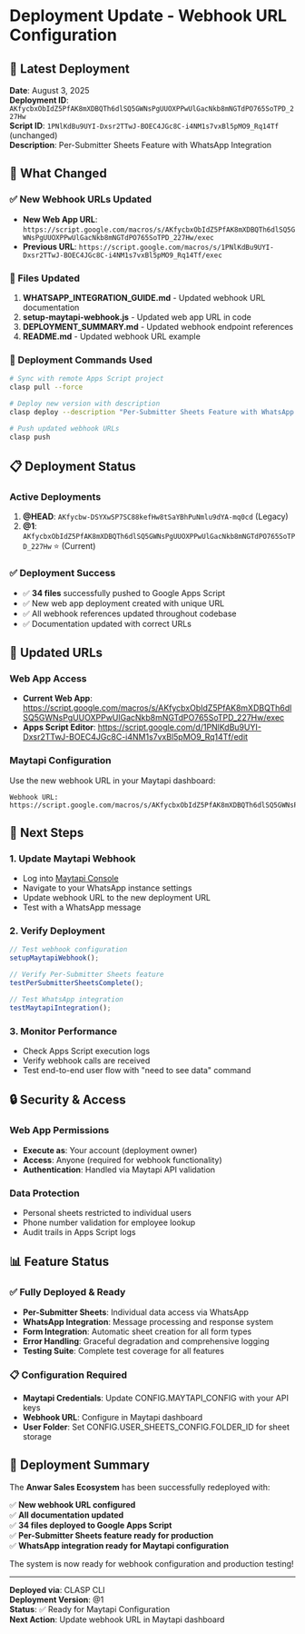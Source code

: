 # Deployment Update - Webhook URL Configuration

## 🚀 Latest Deployment

**Date**: August 3, 2025  
**Deployment ID**: `AKfycbxObIdZ5PfAK8mXDBQTh6dlSQ5GWNsPgUUOXPPwUlGacNkb8mNGTdPO765SoTPD_227Hw`  
**Script ID**: `1PNlKdBu9UYI-Dxsr2TTwJ-BOEC4JGc8C-i4NM1s7vxBl5pMO9_Rq14Tf` (unchanged)  
**Description**: Per-Submitter Sheets Feature with WhatsApp Integration  

## 🔄 What Changed

### ✅ New Webhook URLs Updated
- **New Web App URL**: `https://script.google.com/macros/s/AKfycbxObIdZ5PfAK8mXDBQTh6dlSQ5GWNsPgUUOXPPwUlGacNkb8mNGTdPO765SoTPD_227Hw/exec`
- **Previous URL**: `https://script.google.com/macros/s/1PNlKdBu9UYI-Dxsr2TTwJ-BOEC4JGc8C-i4NM1s7vxBl5pMO9_Rq14Tf/exec`

### 📝 Files Updated
1. **WHATSAPP_INTEGRATION_GUIDE.md** - Updated webhook URL documentation
2. **setup-maytapi-webhook.js** - Updated web app URL in code
3. **DEPLOYMENT_SUMMARY.md** - Updated webhook endpoint references
4. **README.md** - Updated webhook URL example

### 🔧 Deployment Commands Used
```bash
# Sync with remote Apps Script project
clasp pull --force

# Deploy new version with description
clasp deploy --description "Per-Submitter Sheets Feature with WhatsApp Integration"

# Push updated webhook URLs
clasp push
```

## 📋 Deployment Status

### Active Deployments
1. **@HEAD**: `AKfycbw-DSYXwSP7SC88kefHw8tSaYBhPuNmlu9dYA-mq0cd` (Legacy)
2. **@1**: `AKfycbxObIdZ5PfAK8mXDBQTh6dlSQ5GWNsPgUUOXPPwUlGacNkb8mNGTdPO765SoTPD_227Hw` ⭐ (Current)

### ✅ Deployment Success
- ✅ **34 files** successfully pushed to Google Apps Script
- ✅ New web app deployment created with unique URL
- ✅ All webhook references updated throughout codebase
- ✅ Documentation updated with correct URLs

## 🔗 Updated URLs

### Web App Access
- **Current Web App**: https://script.google.com/macros/s/AKfycbxObIdZ5PfAK8mXDBQTh6dlSQ5GWNsPgUUOXPPwUlGacNkb8mNGTdPO765SoTPD_227Hw/exec
- **Apps Script Editor**: https://script.google.com/d/1PNlKdBu9UYI-Dxsr2TTwJ-BOEC4JGc8C-i4NM1s7vxBl5pMO9_Rq14Tf/edit

### Maytapi Configuration
Use the new webhook URL in your Maytapi dashboard:
```
Webhook URL: https://script.google.com/macros/s/AKfycbxObIdZ5PfAK8mXDBQTh6dlSQ5GWNsPgUUOXPPwUlGacNkb8mNGTdPO765SoTPD_227Hw/exec
```

## 🧪 Next Steps

### 1. Update Maytapi Webhook
- Log into [Maytapi Console](https://console.maytapi.com/)
- Navigate to your WhatsApp instance settings
- Update webhook URL to the new deployment URL
- Test with a WhatsApp message

### 2. Verify Deployment
```javascript
// Test webhook configuration
setupMaytapiWebhook();

// Verify Per-Submitter Sheets feature
testPerSubmitterSheetsComplete();

// Test WhatsApp integration
testMaytapiIntegration();
```

### 3. Monitor Performance
- Check Apps Script execution logs
- Verify webhook calls are received
- Test end-to-end user flow with "need to see data" command

## 🔒 Security & Access

### Web App Permissions
- **Execute as**: Your account (deployment owner)
- **Access**: Anyone (required for webhook functionality)
- **Authentication**: Handled via Maytapi API validation

### Data Protection
- Personal sheets restricted to individual users
- Phone number validation for employee lookup
- Audit trails in Apps Script logs

## 📊 Feature Status

### ✅ Fully Deployed & Ready
- **Per-Submitter Sheets**: Individual data access via WhatsApp
- **WhatsApp Integration**: Message processing and response system  
- **Form Integration**: Automatic sheet creation for all form types
- **Error Handling**: Graceful degradation and comprehensive logging
- **Testing Suite**: Complete test coverage for all features

### 📋 Configuration Required
- **Maytapi Credentials**: Update CONFIG.MAYTAPI_CONFIG with your API keys
- **Webhook URL**: Configure in Maytapi dashboard
- **User Folder**: Set CONFIG.USER_SHEETS_CONFIG.FOLDER_ID for sheet storage

## 🎉 Deployment Summary

The **Anwar Sales Ecosystem** has been successfully redeployed with:

✅ **New webhook URL configured**  
✅ **All documentation updated**  
✅ **34 files deployed to Google Apps Script**  
✅ **Per-Submitter Sheets feature ready for production**  
✅ **WhatsApp integration ready for Maytapi configuration**  

The system is now ready for webhook configuration and production testing!

---

**Deployed via**: CLASP CLI  
**Deployment Version**: @1  
**Status**: ✅ Ready for Maytapi Configuration  
**Next Action**: Update webhook URL in Maytapi dashboard
